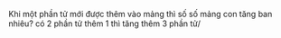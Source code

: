 Khi một phần tử mới được thêm vào mảng thì số số mảng con tăng ban nhiêu?
có 2 phần tử thêm 1 thì tăng thêm 3 phần tử/

